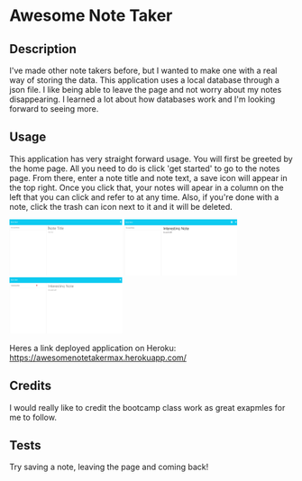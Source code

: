# Awesome Note Taker

## Description

I've made other note takers before, but I wanted to make one with a real way of storing the data. This application uses a local database through a json file. I like being able to leave the page and not worry about my notes disappearing. I learned a lot about how databases work and I'm looking forward to seeing more.

## Usage

This application has very straight forward usage. You will first be greeted by the home page. All you need to do is click 'get started' to go to the notes page. From there, enter a note title and note text, a save icon will appear in the top right. Once you click that, your notes will apear in a column on the left that you can click and refer to at any time. Also, if you're done with a note, click the trash can icon next to it and it will be deleted.

<img src=".\public\assets\images\notetaker1.png" alt="readme generator" width="200" height="100"/>
<img src=".\public\assets\images\notetaker2.png" alt="readme generator" width="200" height="100"/>
<img src=".\public\assets\images\notetaker3.png" alt="readme generator" width="200" height="100"/>

Heres a link deployed application on Heroku:
https://awesomenotetakermax.herokuapp.com/

## Credits

I would really like to credit the bootcamp class work as great exapmles for me to follow.

## Tests

Try saving a note, leaving the page and coming back!